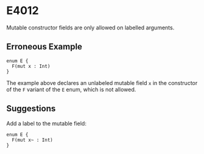 # E4012

Mutable constructor fields are only allowed on labelled arguments.

## Erroneous Example

```moonbit
enum E {
  F(mut x : Int)
}
```

The example above declares an unlabeled mutable field `x` in the
constructor of the `F` variant of the `E` enum, which is not allowed.

## Suggestions

Add a label to the mutable field:

```moonbit
enum E {
  F(mut x~ : Int)
}
```
